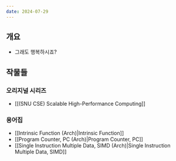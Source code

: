 ```yaml
---
date: 2024-07-29
---
```

## 개요

- 그래도 행복하시죠?

## 작물들

### 오리지널 시리즈

- [[(SNU CSE) Scalable High-Performance Computing]]

### 용어집

- [[Intrinsic Function (Arch)|Intrinsic Function]]
- [[Program Counter, PC (Arch)|Program Counter, PC]]
- [[Single Instruction Multiple Data, SIMD (Arch)|Single Instruction Multiple Data, SIMD]]